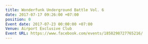 ```yaml
---
title: Wonderfunk Underground Battle Vol. 6
date: 2017-07-17 09:26:00 +07:00
position: 0
Event date: 2017-07-23 00:00:00 +07:00
Venue: Airport Exclusive Club
Event URL: https://www.facebook.com/events/1858298727765216/
---
```


